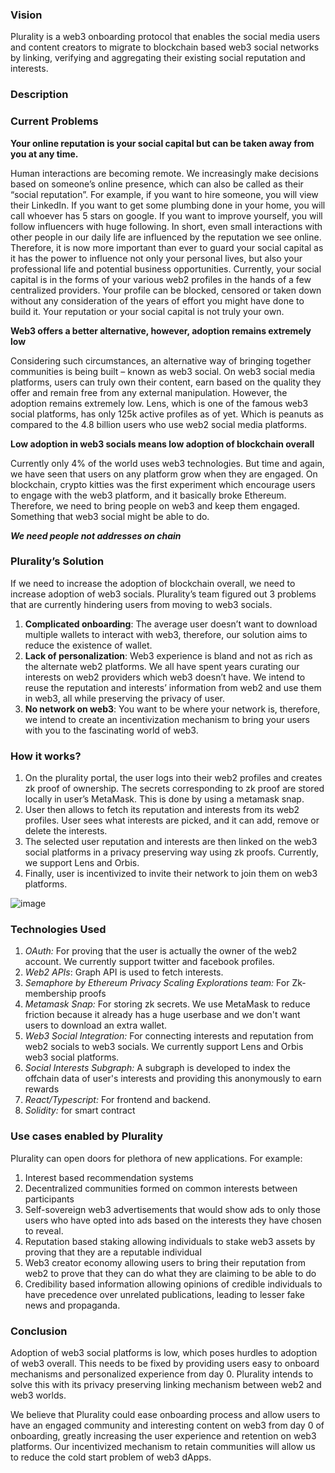 ### Vision

Plurality is a web3 onboarding protocol that enables the social media users and content creators to migrate to blockchain based web3 social networks by linking, verifying and aggregating their existing social reputation and interests.

### Description

### **Current Problems**

**Your online reputation is your social capital but can be taken away from you at any time.**

Human interactions are becoming remote. We increasingly make decisions based on someone’s online presence, which can also be called as their “social reputation”. For example, if you want to hire someone, you will view their LinkedIn. If you want to get some plumbing done in your home, you will call whoever has 5 stars on google. If you want to improve yourself, you will follow influencers with huge following. In short, even small interactions with other people in our daily life are influenced by the reputation we see online. Therefore, it is now more important than ever to guard your social capital as it has the power to influence not only your personal lives, but also your professional life and potential business opportunities. Currently, your social capital is in the forms of your various web2 profiles in the hands of a few centralized providers. Your profile can be blocked, censored or taken down without any consideration of the years of effort you might have done to build it. Your reputation or your social capital is not truly your own.

**Web3 offers a better alternative, however, adoption remains extremely low**

Considering such circumstances, an alternative way of bringing together communities is being built – known as web3 social. On web3 social media platforms, users can truly own their content, earn based on the quality they offer and remain free from any external manipulation. However, the adoption remains extremely low. Lens, which is one of the famous web3 social platforms, has only 125k active profiles as of yet. Which is peanuts as compared to the 4.8 billion users who use web2 social media platforms.

**Low adoption in web3 socials means low adoption of blockchain overall**

Currently only 4% of the world uses web3 technologies. But time and again, we have seen that users on any platform grow when they are engaged. On blockchain, crypto kitties was the first experiment which encourage users to engage with the web3 platform, and it basically broke Ethereum. Therefore, we need to bring people on web3 and keep them engaged. Something that web3 social might be able to do.

**_We need people not addresses on chain_**

### **Plurality’s Solution**

If we need to increase the adoption of blockchain overall, we need to increase adoption of web3 socials. Plurality’s team figured out 3 problems that are currently hindering users from moving to web3 socials.

1. **Complicated onboarding**: The average user doesn’t want to download multiple wallets to interact with web3, therefore, our solution aims to reduce the existence of wallet.
2. **Lack of personalization**: Web3 experience is bland and not as rich as the alternate web2 platforms. We all have spent years curating our interests on web2 providers which web3 doesn’t have. We intend to reuse the reputation and interests’ information from web2 and use them in web3, all while preserving the privacy of user.
3. **No network on web3**: You want to be where your network is, therefore, we intend to create an incentivization mechanism to bring your users with you to the fascinating world of web3.

### **How it works?**

1. On the plurality portal, the user logs into their web2 profiles and creates zk proof of ownership. The secrets corresponding to zk proof are stored locally in user’s MetaMask. This is done by using a metamask snap.
2. User then allows to fetch its reputation and interests from its web2 profiles. User sees what interests are picked, and it can add, remove or delete the interests.
3. The selected user reputation and interests are then linked on the web3 social platforms in a privacy preserving way using zk proofs. Currently, we support Lens and Orbis.
4. Finally, user is incentivized to invite their network to join them on web3 platforms.

![image](https://github.com/Web3-Plurality/plurality-eth-online/assets/8026367/4ff4fcb4-77c9-4a16-b137-0bec11e6b33c)


### **Technologies Used**

1. _OAuth:_ For proving that the user is actually the owner of the web2 account. We currently support twitter and facebook profiles.
2. _Web2 APIs_: Graph API is used to fetch interests.
3. _Semaphore by Ethereum Privacy Scaling Explorations team:_ For Zk-membership proofs
4. _Metamask Snap:_ For storing zk secrets. We use MetaMask to reduce friction because it already has a huge userbase and we don't want users to download an extra wallet.
5. _Web3 Social Integration:_ For connecting interests and reputation from web2 socials to web3 socials. We currently support Lens and Orbis web3 social platforms.
6. _Social Interests Subgraph:_ A subgraph is developed to index the offchain data of user's interests and providing this anonymously to earn rewards
6. _React/Typescript:_ For frontend and backend.
7. _Solidity:_ for smart contract

### **Use cases enabled by Plurality**

Plurality can open doors for plethora of new applications. For example:

1. Interest based recommendation systems
2. Decentralized communities formed on common interests between participants
3. Self-sovereign web3 advertisements that would show ads to only those users who have opted into ads based on the interests they have chosen to reveal.
4. Reputation based staking allowing individuals to stake web3 assets by proving that they are a reputable individual
5. Web3 creator economy allowing users to bring their reputation from web2 to prove that they can do what they are claiming to be able to do
6. Credibility based information allowing opinions of credible individuals to have precedence over unrelated publications, leading to lesser fake news and propaganda.

### **Conclusion**

Adoption of web3 social platforms is low, which poses hurdles to adoption of web3 overall. This needs to be fixed by providing users easy to onboard mechanisms and personalized experience from day 0. Plurality intends to solve this with its privacy preserving linking mechanism between web2 and web3 worlds.

We believe that Plurality could ease onboarding process and allow users to have an engaged community and interesting content on web3 from day 0 of onboarding, greatly increasing the user experience and retention on web3 platforms. Our incentivized mechanism to retain communities will allow us to reduce the cold start problem of web3 dApps.